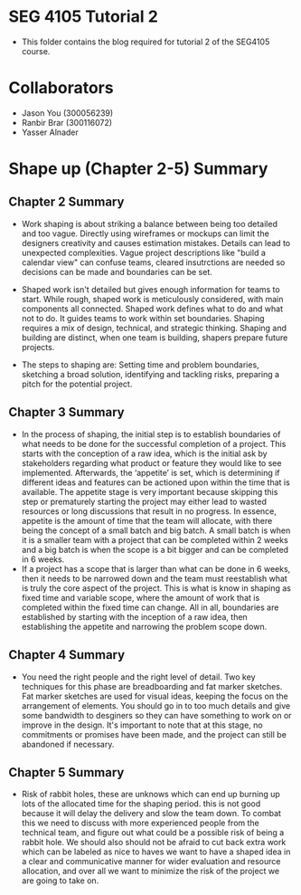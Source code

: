 # SEG 4105 Tutorial 2
- This folder contains the blog required for tutorial 2 of the SEG4105 course.
# Collaborators
- Jason You (300056239)
- Ranbir Brar (300116072)
- Yasser Alnader

# Shape up (Chapter 2-5) Summary
## Chapter 2 Summary
- Work shaping is about striking a balance between being too detailed and too vague. Directly using wireframes or mockups can limit the designers creativity and causes estimation mistakes. Details can lead to unexpected complexities. Vague project descriptions like "build a calendar view" can confuse teams, cleared insutrctions are needed so decisions can be made and boundaries can be set.

- Shaped work isn't detailed but gives enough information for teams to start. While rough, shaped work is meticulously considered, with main components all connected. Shaped work defines what to do and what not to do. It guides teams to work within set boundaries. Shaping requires a mix of design, technical, and strategic thinking. Shaping and building are distinct, when one team is building, shapers prepare future projects.

- The steps to shaping are: Setting time and problem boundaries, sketching a broad solution, identifying and tackling risks, preparing a pitch for the potential project.

## Chapter 3 Summary
- In the process of shaping, the initial step is to establish boundaries of what needs to be done for the successful completion of a project. This starts with the conception of a raw idea, which is the initial ask by stakeholders regarding what product or feature they would like to see implemented. Afterwards, the ‘appetite’ is set, which is determining if different ideas and features can be actioned upon within the time that is available. The appetite stage is very important because skipping this step or prematurely starting the project may either lead to wasted resources or long discussions that result in no progress. In essence, appetite is the amount of time that the team will allocate, with there being the concept of a small batch and big batch. A small batch is when it is a smaller team with a project that can be completed within 2 weeks and a big batch is when the scope is a bit bigger and can be completed in 6 weeks.
- If a project has a scope that is larger than what can be done in 6 weeks, then it needs to be narrowed down and the team must reestablish what is truly the core aspect of the project. This is what is know in shaping as fixed time and variable scope, where the amount of work that is completed within the fixed time can change. All in all, boundaries are established by starting with the inception of a raw idea, then establishing the appetite and narrowing the problem scope down.

## Chapter 4 Summary
- You need the right people and the right level of detail. Two key techniques for this phase are breadboarding and fat marker sketches. Fat marker sketches are used for visual ideas, keeping the focus on the arrangement of elements. You should go in to too much details and give some bandwidth to desginers so they can have something to work on or improve in the design. It's important to note that at this stage, no commitments or promises have been made, and the project can still be abandoned if necessary.

## Chapter 5 Summary
- Risk of rabbit holes, these are unknows which can end up burning up lots of the allocated time for the shaping period. this is not good because it will delay the delivery and slow the team down. To combat this we need to discuss with more experienced people from the technical team, and figure out what could be a possible risk of being a rabbit hole. We should also should not be afraid to cut back extra work which can be labeled as nice to haves we want to have a shaped idea in a clear and communicative manner for wider evaluation and resource allocation, and over all we want to minimize the risk of the project we are going to take on.
